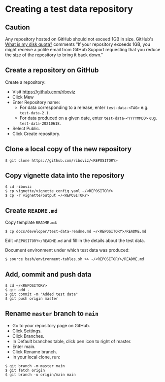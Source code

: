 # Creating a test data repository

## Caution

Any repository hosted on GitHub should not exceed 1GB in size. GitHub's [What is my disk quota?](https://help.github.com/en/github/managing-large-files/what-is-my-disk-quota) comments "If your repository exceeds 1GB, you might receive a polite email from GitHub Support requesting that you reduce the size of the repository to bring it back down."

## Create a repository on GitHub

Create a repository:

* Visit https://github.com/riboviz
* Click Mew
* Enter Repository name:
  - For data corresponding to a release, enter `test-data-<TAG>` e.g. `test-data-2.1`.
  - For data produced on a given date, enter `test-data-<YYYYMMDD>` e.g. `test-data-20210618`.
* Select Public.
* Click Create repository.

## Clone a local copy of the new repository

```console
$ git clone https://github.com/riboviz/<REPOSITORY>
```

## Copy vignette data into the repository

```console
$ cd riboviz
$ cp vignette/vignette_config.yaml ~/<REPOSITORY>
$ cp -r vignette/output ~/<REPOSITORY>
```

## Create `README.md`

Copy template `README.md`:

```console
$ cp docs/developer/test-data-readme.md ~/<REPOSITORY>/README.md
```

Edit `<REPOSITORY>/README.md` and fill in the details about the test data.

Document environment under which test data was produced:

```console
$ source bash/environment-tables.sh >> ~/<REPOSITORY>/README.md
```

## Add, commit and push data

```console
$ cd ~/<REPOSITORY>
$ git add .
$ git commit -m "Added test data"
$ git push origin master
```

## Rename `master` branch to `main`

* Go to your repository page on GitHub.
* Click Settings.
* Click Branches.
* In Default branches table, click pen icon to right of master.
* Enter main.
* Click Rename branch.
* In your local clone, run:

```console
$ git branch -m master main
$ git fetch origin
$ git branch -u origin/main main
```
